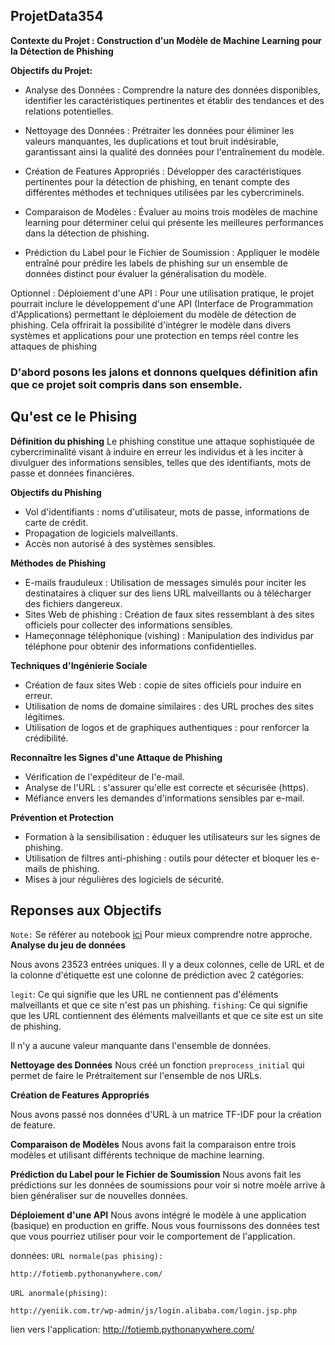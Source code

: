 ## ProjetData354

**Contexte du Projet : Construction d'un Modèle de Machine Learning pour la Détection de Phishing**


**Objectifs du Projet:**
- Analyse des Données : Comprendre la nature des données disponibles, identifier les caractéristiques pertinentes et établir des tendances et des relations potentielles.
  
- Nettoyage des Données : Prétraiter les données pour éliminer les valeurs manquantes, les duplications et tout bruit indésirable, garantissant ainsi la qualité des données pour l'entraînement du modèle.
  
- Création de Features Appropriés : Développer des caractéristiques pertinentes pour la détection de phishing, en tenant compte des différentes méthodes et techniques utilisées par les cybercriminels.
  
- Comparaison de Modèles : Évaluer au moins trois modèles de machine learning pour déterminer celui qui présente les meilleures performances dans la détection de phishing.
  
- Prédiction du Label pour le Fichier de Soumission : Appliquer le modèle entraîné pour prédire les labels de phishing sur un ensemble de données distinct pour évaluer la généralisation du modèle.

Optionnel : Déploiement d'une API :
Pour une utilisation pratique, le projet pourrait inclure le développement d'une API (Interface de Programmation d'Applications) permettant le déploiement du modèle de détection de phishing. Cela offrirait la possibilité d'intégrer le modèle dans divers systèmes et applications pour une protection en temps réel contre les attaques de phishing


### D'abord posons les jalons et donnons quelques définition afin que ce projet soit compris dans son ensemble.

## Qu'est ce le Phising

**Définition du phishing** 
Le phishing constitue une attaque sophistiquée de cybercriminalité visant à induire en erreur les individus et à les inciter à divulguer des informations sensibles, telles que des identifiants, mots de passe et données financières.

**Objectifs du Phishing**

- Vol d'identifiants : noms d'utilisateur, mots de passe, informations de carte de crédit.
- Propagation de logiciels malveillants.
- Accès non autorisé à des systèmes sensibles.

**Méthodes de Phishing**
- E-mails frauduleux : Utilisation de messages simulés pour inciter les destinataires à cliquer sur des liens URL malveillants ou à télécharger des fichiers dangereux.
- Sites Web de phishing : Création de faux sites ressemblant à des sites officiels pour collecter des informations sensibles.
- Hameçonnage téléphonique (vishing) : Manipulation des individus par téléphone pour obtenir des informations confidentielles.

**Techniques d'Ingénierie Sociale**

- Création de faux sites Web : copie de sites officiels pour induire en erreur.
- Utilisation de noms de domaine similaires : des URL proches des sites légitimes.
- Utilisation de logos et de graphiques authentiques : pour renforcer la crédibilité.

**Reconnaître les Signes d'une Attaque de Phishing**

- Vérification de l'expéditeur de l'e-mail.
- Analyse de l'URL : s'assurer qu'elle est correcte et sécurisée (https).
- Méfiance envers les demandes d'informations sensibles par e-mail.

**Prévention et Protection**

- Formation à la sensibilisation : éduquer les utilisateurs sur les signes de phishing.
- Utilisation de filtres anti-phishing : outils pour détecter et bloquer les e-mails de phishing.
- Mises à jour régulières des logiciels de sécurité.


## Reponses aux Objectifs

`Note:` Se référer au notebook [ici](https://github.com/Fotiemb/ProjetData354/blob/main/DetectionDePhising.ipynb) Pour mieux comprendre notre approche.
**Analyse du jeu de données**

Nous avons 23523 entrées uniques. Il y a deux colonnes, celle de URL et de la colonne d'étiquette est une colonne de prédiction avec 2 catégories:

`legit`: Ce qui signifie que les URL ne contiennent pas d'éléments malveillants et que ce site n'est pas un phishing.
`fishing`: Ce qui signifie que les URL contiennent des éléments malveillants et que ce site est un site de phishing.

Il n'y a aucune valeur manquante dans l'ensemble de données.

**Nettoyage des Données**
Nous créé un fonction `preprocess_initial` qui permet de faire le Prétraitement sur l'ensemble de nos URLs.

**Création de Features Appropriés**

Nous avons passé nos données d'URL à un matrice TF-IDF pour la création de feature.

**Comparaison de Modèles**
Nous avons fait la comparaison entre trois modèles et utilisant différents technique de machine learning.

**Prédiction du Label pour le Fichier de Soumission**
Nous avons fait les prédictions sur les données de soumissions pour voir si notre moèle arrive à bien généraliser sur de nouvelles données.

**Déploiement d'une API**
Nous avons intégré le modèle à une application (basique) en production en griffe.
Nous vous fournissons des données test que vous pourriez utiliser pour voir le comportement de l'application.

données:
`URL normale(pas phising):` 
```
http://fotiemb.pythonanywhere.com/
```
`URL anormale(phising)`: 
```
http://yeniik.com.tr/wp-admin/js/login.alibaba.com/login.jsp.php
```

lien vers l'application: http://fotiemb.pythonanywhere.com/


